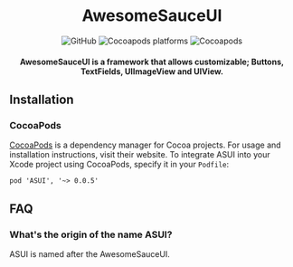 <div align="center">
<h1>AwesomeSauceUI</h1>
<img alt="GitHub" src="https://img.shields.io/github/license/amclv/ASUI">
<img alt="Cocoapods platforms" src="https://img.shields.io/cocoapods/p/ASUI">
<img alt="Cocoapods" src="https://img.shields.io/cocoapods/v/ASUI">
<h4>AwesomeSauceUI is a framework that allows customizable; Buttons, TextFields, UIImageView and UIView.</h4>
</div>

## Installation

### CocoaPods

[CocoaPods](https://cocoapods.org/)  is a dependency manager for Cocoa projects. For usage and installation instructions, visit their website. To integrate ASUI into your Xcode project using CocoaPods, specify it in your  `Podfile`:

    pod 'ASUI', '~> 0.0.5'

## FAQ

### What's the origin of the name ASUI?

ASUI is named after the  AwesomeSauceUI.
